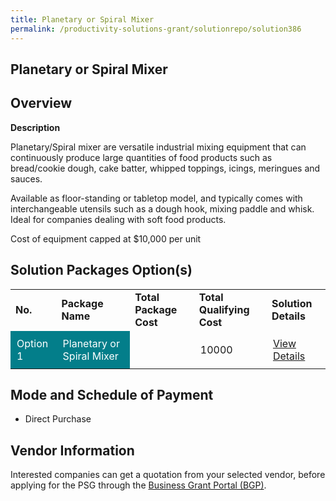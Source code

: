 ```yaml
---
title: Planetary or Spiral Mixer
permalink: /productivity-solutions-grant/solutionrepo/solution386
---
```


## Planetary or Spiral Mixer

## Overview

**Description**

Planetary/Spiral mixer are versatile industrial mixing equipment that  can continuously produce large quantities of food products such as bread/cookie dough, cake batter, whipped toppings, icings, meringues and sauces.

Available as floor-standing or tabletop model, and typically comes with interchangeable utensils such as a dough hook, mixing paddle and whisk. Ideal for companies dealing with soft food products. 

Cost of equipment capped at $10,000 per unit

## Solution Packages Option(s)

<table>
<tr>
<td><b>No.</b></td>
<td><b>Package Name</b></td>
<td><b>Total Package Cost</b></td>
<td><b>Total Qualifying Cost</b></td>
<td><b>Solution Details</b></td>
</tr>
<tr>
<td style='padding: 10px; background-color: #037E8A; color: #FFFFFF;'>Option 1</td>
<td style='padding: 10px; background-color: #037E8A; color: #FFFFFF;'>Planetary or Spiral Mixer</td>
<td style='padding: 10px;'></td>
<td style='padding: 10px;'>10000</td>
<td style='padding: 10px;'><a href='' target='_blank'>View Details</a></td>
</tr>
</table>

## Mode and Schedule of Payment

 - Direct Purchase

## Vendor Information

 

Interested companies can get a quotation from your selected vendor, before applying for the PSG through the <a href='https://www.businessgrants.gov.sg/' target='_blank' rel='noopener'>Business Grant Portal (BGP)</a>.

<script src="/jquery/resize-tables.js"></script>
